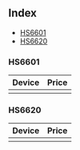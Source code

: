## Index
- [HS6601](#hs6601)
- [HS6620](#hs6620)

### HS6601

| Device | Price |
|-|-:|
|  |  |

### HS6620

| Device | Price |
|-|-:|
|  |  |
